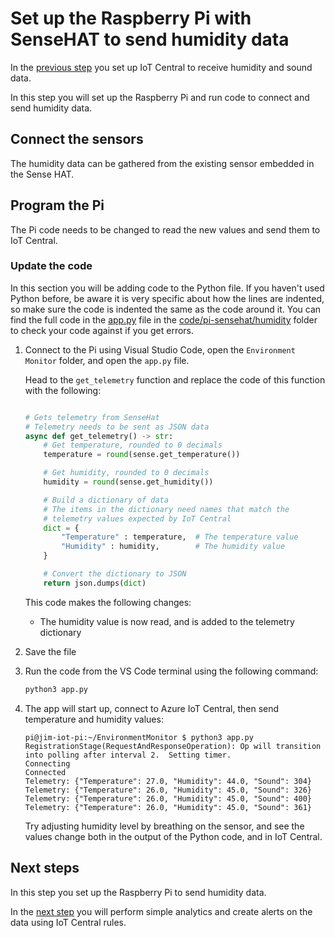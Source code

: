 # Set up the Raspberry Pi with SenseHAT to send humidity data

In the [previous step](./set-up-humidity-sound.md) you set up IoT Central to receive humidity and sound data.

In this step you will set up the Raspberry Pi and run code to connect and send humidity data.

## Connect the sensors

The humidity data can be gathered from the existing sensor embedded in the Sense HAT.

## Program the Pi

The Pi code needs to be changed to read the new values and send them to IoT Central.

### Update the code

In this section you will be adding code to the Python file. If you haven't used Python before, be aware it is very specific about how the lines are indented, so make sure the code is indented the same as the code around it. You can find the full code in the [app.py](../code/pi-sensehat/humidity/app.py) file in the [code/pi-sensehat/humidity](../code/pi-sensehat/humidity) folder to check your code against if you get errors.

1. Connect to the Pi using Visual Studio Code, open the `Environment Monitor` folder, and open the `app.py` file.

   Head to the `get_telemetry` function and replace the code of this function with the following:

    ```python
    
    # Gets telemetry from SenseHat
    # Telemetry needs to be sent as JSON data
    async def get_telemetry() -> str:
        # Get temperature, rounded to 0 decimals
        temperature = round(sense.get_temperature())

        # Get humidity, rounded to 0 decimals
        humidity = round(sense.get_humidity())

        # Build a dictionary of data
        # The items in the dictionary need names that match the
        # telemetry values expected by IoT Central
        dict = {
            "Temperature" : temperature,  # The temperature value
            "Humidity" : humidity,        # The humidity value
        }

        # Convert the dictionary to JSON
        return json.dumps(dict)
    ```

    This code makes the following changes:

    * The humidity value is now read, and is added to the telemetry dictionary


1. Save the file

1. Run the code from the VS Code terminal using the following command:

    ```sh
    python3 app.py
    ```

1. The app will start up, connect to Azure IoT Central, then send temperature and humidity values:

    ```output
    pi@jim-iot-pi:~/EnvironmentMonitor $ python3 app.py
    RegistrationStage(RequestAndResponseOperation): Op will transition into polling after interval 2.  Setting timer.
    Connecting
    Connected
    Telemetry: {"Temperature": 27.0, "Humidity": 44.0, "Sound": 304}
    Telemetry: {"Temperature": 26.0, "Humidity": 45.0, "Sound": 326}
    Telemetry: {"Temperature": 26.0, "Humidity": 45.0, "Sound": 400}
    Telemetry: {"Temperature": 26.0, "Humidity": 45.0, "Sound": 361}
    ```

    Try adjusting humidity level by breathing on the sensor, and see the values change both in the output of the Python code, and in IoT Central.


## Next steps

In this step you set up the Raspberry Pi to send humidity data.

In the [next step](./rules.md) you will perform simple analytics and create alerts on the data using IoT Central rules.

